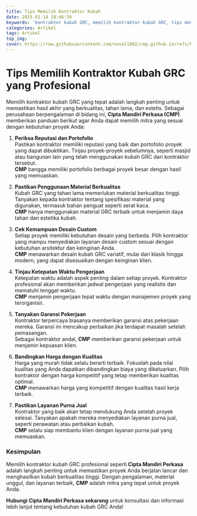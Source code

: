 ```yaml
---
title: Tips Memilih Kontraktor Kubah 
date: 2025-01-14 18:46:59
keywords: 'kontraktor kubah GRC, memilih kontraktor kubah GRC, tips memilih kontraktor, kubah GRC berkualitas, desain custom kubah GRC, harga kubah GRC kompetitif, kontraktor profesional kubah GRC, layanan purna jual kubah GRC, material berkualitas kubah GRC, garansi pekerjaan kubah GRC, portofolio kontraktor kubah, ketepatan waktu pengerjaan proyek, kubah GRC estetis, kubah masjid GRC, proyek kubah GRC terpercaya, kontraktor GRC terbaik, desain klasik kubah GRC, desain modern kubah GRC, layanan kontraktor kubah, Cipta Mandiri Perkasa'
categories: Artikel
tags: Artikel
top_img:
cover: https://raw.githubusercontent.com/noval1802/cmp.github.io/refs/heads/main/asset/IMG_9008.jpg
---
```


# **Tips Memilih Kontraktor Kubah GRC yang Profesional**  

Memilih kontraktor kubah GRC yang tepat adalah langkah penting untuk memastikan hasil akhir yang berkualitas, tahan lama, dan estetis. Sebagai perusahaan berpengalaman di bidang ini, **Cipta Mandiri Perkasa (CMP)** memberikan panduan berikut agar Anda dapat memilih mitra yang sesuai dengan kebutuhan proyek Anda:  

1. **Periksa Reputasi dan Portofolio**  
Pastikan kontraktor memiliki reputasi yang baik dan portofolio proyek yang dapat dibuktikan. Tinjau proyek-proyek sebelumnya, seperti masjid atau bangunan lain yang telah menggunakan kubah GRC dari kontraktor tersebut.  
**CMP** bangga memiliki portofolio berbagai proyek besar dengan hasil yang memuaskan.  

2. **Pastikan Penggunaan Material Berkualitas**  
Kubah GRC yang tahan lama memerlukan material berkualitas tinggi. Tanyakan kepada kontraktor tentang spesifikasi material yang digunakan, termasuk bahan penguat seperti serat kaca.  
**CMP** hanya menggunakan material GRC terbaik untuk menjamin daya tahan dan estetika kubah.  

3. **Cek Kemampuan Desain Custom**  
Setiap proyek memiliki kebutuhan desain yang berbeda. Pilih kontraktor yang mampu menyediakan layanan desain custom sesuai dengan kebutuhan arsitektur dan keinginan Anda.  
**CMP** menawarkan desain kubah GRC variatif, mulai dari klasik hingga modern, yang dapat disesuaikan dengan keinginan klien.  

4. **Tinjau Ketepatan Waktu Pengerjaan**  
Ketepatan waktu adalah aspek penting dalam setiap proyek. Kontraktor profesional akan memberikan jadwal pengerjaan yang realistis dan mematuhi tenggat waktu.  
**CMP** menjamin pengerjaan tepat waktu dengan manajemen proyek yang terorganisir.  

5. **Tanyakan Garansi Pekerjaan**  
Kontraktor terpercaya biasanya memberikan garansi atas pekerjaan mereka. Garansi ini mencakup perbaikan jika terdapat masalah setelah pemasangan.  
Sebagai kontraktor andal, **CMP** memberikan garansi pekerjaan untuk menjamin kepuasan klien.  

6. **Bandingkan Harga dengan Kualitas**  
Harga yang murah tidak selalu berarti terbaik. Fokuslah pada nilai kualitas yang Anda dapatkan dibandingkan biaya yang dikeluarkan. Pilih kontraktor dengan harga kompetitif yang tetap memberikan kualitas optimal.  
**CMP** menawarkan harga yang kompetitif dengan kualitas hasil kerja terbaik.  

7. **Pastikan Layanan Purna Jual**  
Kontraktor yang baik akan tetap mendukung Anda setelah proyek selesai. Tanyakan apakah mereka menyediakan layanan purna jual, seperti perawatan atau perbaikan kubah.  
**CMP** selalu siap membantu klien dengan layanan purna jual yang memuaskan.  

### **Kesimpulan**  
Memilih kontraktor kubah GRC profesional seperti **Cipta Mandiri Perkasa** adalah langkah penting untuk memastikan proyek Anda berjalan lancar dan menghasilkan kubah berkualitas tinggi. Dengan pengalaman, material unggul, dan layanan terbaik, **CMP** adalah mitra yang tepat untuk proyek Anda.  

**Hubungi Cipta Mandiri Perkasa sekarang** untuk konsultasi dan informasi lebih lanjut tentang kebutuhan kubah GRC Anda!  

